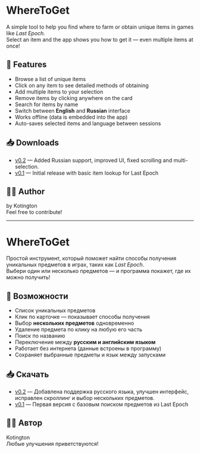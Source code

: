# WhereToGet

A simple tool to help you find where to farm or obtain unique items in games like *Last Epoch*.  
Select an item and the app shows you how to get it — even multiple items at once!

## 🚀 Features
- Browse a list of unique items
- Click on any item to see detailed methods of obtaining
- Add multiple items to your selection
- Remove items by clicking anywhere on the card
- Search for items by name
- Switch between **English** and **Russian** interface
- Works offline (data is embedded into the app)
- Auto-saves selected items and language between sessions

## 📥 Downloads
- [v0.2](https://github.com/Kotington/WhereToGet/releases/tag/v0.2) — Added Russian support, improved UI, fixed scrolling and multi-selection.
- [v0.1](https://github.com/Kotington/WhereToGet/releases/tag/0.1) — Initial release with basic item lookup for Last Epoch

## 🧑‍💻 Author
by Kotington  
Feel free to contribute!

---

# WhereToGet

Простой инструмент, который поможет найти способы получения уникальных предметов в играх, таких как *Last Epoch*.  
Выбери один или несколько предметов — и программа покажет, где их можно получить!

## 🚀 Возможности
- Список уникальных предметов
- Клик по карточке — показывает способы получения
- Выбор **нескольких предметов** одновременно
- Удаление предмета по клику на любую его часть
- Поиск по названию
- Переключение между **русским и английским языком**
- Работает без интернета (данные встроены в программу)
- Сохраняет выбранные предметы и язык между запусками

## 📥 Скачать
- [v0.2](https://github.com/Kotington/WhereToGet/releases/tag/v0.2) — Добавлена поддержка русского языка, улучшен интерфейс, исправлен скроллинг и выбор нескольких предметов.
- [v0.1](https://github.com/Kotington/WhereToGet/releases/tag/0.1) — Первая версия с базовым поиском предметов из Last Epoch

## 👨‍💻 Автор
Kotington  
Любые улучшения приветствуются!

